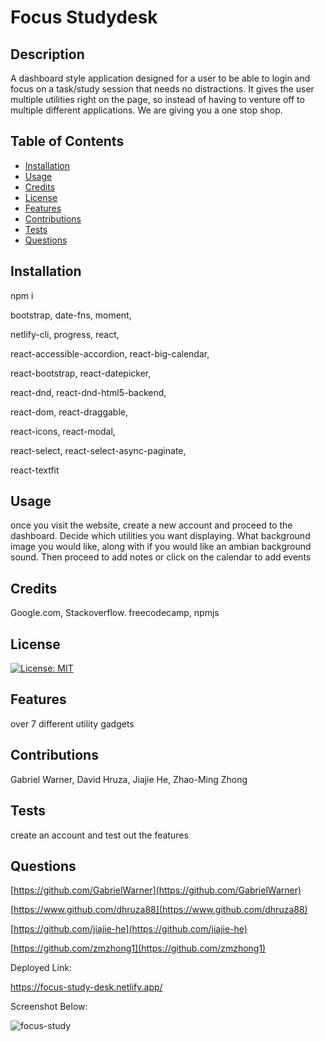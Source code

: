 # Focus Studydesk

## Description
A dashboard style application designed for a user to be able to login and focus on a task/study session that needs no distractions. It gives the user multiple utilities right on the page, so instead of having to venture off to multiple different applications. We are giving you a one stop shop.



## Table of Contents

- [Installation](#installation)
- [Usage](#usage)
- [Credits](#credits)
- [License](#license)
- [Features](#features)
- [Contributions](#contributions)
- [Tests](#tests)
- [Questions](#questions)


## Installation
npm i 

bootstrap,  date-fns,  moment,

netlify-cli,  progress,  react,

react-accessible-accordion,  react-big-calendar,

react-bootstrap,  react-datepicker,

react-dnd,  react-dnd-html5-backend,

react-dom,  react-draggable,

react-icons,  react-modal,

react-select,  react-select-async-paginate,

react-textfit

## Usage
once you visit the website, create a new account and proceed to the dashboard. Decide which utilities you want displaying. What background image you would like, along with if you would like an ambian background sound. Then proceed to add notes or click on the calendar to add events

## Credits
Google.com, Stackoverflow. freecodecamp, npmjs

## License
[![License: MIT](https://img.shields.io/badge/License-MIT-yellow.svg)](https://opensource.org/licenses/MIT)


## Features
over 7 different utility gadgets

## Contributions
Gabriel Warner,
David Hruza,
Jiajie He,
Zhao-Ming Zhong

## Tests
create an account and test out the features

## Questions
[https://github.com/GabrielWarner](https://github.com/GabrielWarner)

[https://www.github.com/dhruza88](https://www.github.com/dhruza88)

[https://github.com/jiajie-he](https://github.com/jiajie-he)

[https://github.com/zmzhong1](https://github.com/zmzhong1) <br />

Deployed Link:

https://focus-study-desk.netlify.app/

Screenshot Below:

![focus-study](https://user-images.githubusercontent.com/106774335/188980092-e05b1171-d6c4-49ae-b353-972644039579.jpg)






